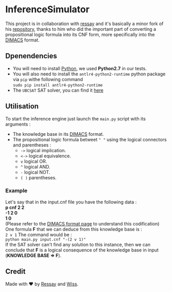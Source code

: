 # InferenceSimulator
This project is in collaboration with [ressay](https://github.com/ressay) and it's basically a minor fork of his [repository](ressay), thanks to him who did the important part of converting a propositional logic formula into its CNF form, more specifically into the [DIMACS](http://people.sc.fsu.edu/~jburkardt/data/cnf/cnf.html) format.
 ## Dpenendencies 
* You will need to install [Python](https://python.org), we used **Python2.7** in our tests.
* You will also need to install the `antlr4-python2-runtime` python package via `pip` withe following command     
  `sudo pip install antlr4-python2-runtime`
* The `UBCSAT` SAT solver, you can find it [here](http://ubcsat.dtompkins.com/downloads)
 ## Utilisation 
 To start the inference engine just launch the `main.py` script with its arguments : 
  * The knowledge base in its [DIMACS](http://people.sc.fsu.edu/~jburkardt/data/cnf/cnf.html) format.
  * The propositional logic formula betweet `" "` using the logical connectors and parentheses : 
    * `->` logical implication.
    * `<->` logical equivalence.
    * `v` logical OR.
    * `^` logical AND.
    * `-` logical NOT.
    * `( )` parentheses.
  ### Example 
  Let's say that in the input.cnf file you have the following data : <br />
  **p cnf 2 2 <br />
  -1 2 0 <br />
  1 0 <br />**
  (Please refer to the [DIMACS format page](http://people.sc.fsu.edu/~jburkardt/data/cnf/cnf.html) to understand this codification)
  One formula **F** that we can deduce from this knowledge base is : <br />
  `2 v 1`
  The command would be : <br />
  `python main.py input.cnf "-(2 v 1)"`<br />
  If the SAT solver can't find any solution to this instance, then we can conclude that **F** is a logical consequence of the knowledge base in input (**KNOWLEDGE BASE => F**).
  ## Credit 
  Made with :heart: by [Ressay](https://github.com/ressay) and [Wiss](https://github.com/Wissben). 
